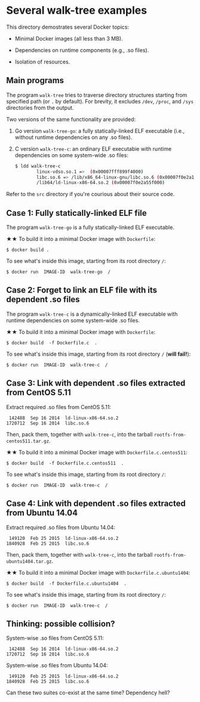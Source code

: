 Several walk-tree examples
===

This directory demostrates several Docker topics:

- Minimal Docker images (all less than 3 MB).

- Dependencies on runtime components (e.g., .so files).

- Isolation of resources.


## Main programs

The program `walk-tree` tries to traverse directory structures starting from specified path (or `.` by default). For brevity, it excludes `/dev`, `/proc`, and `/sys` directories from the output.


Two versions of the same functionality are provided:

1. Go version `walk-tree-go`: a fully statically-linked ELF executable (i.e., without runtime dependencies on any .so files).


2. C version `walk-tree-c`: an ordinary ELF executabie with runtime dependencies on some system-wide .so files:

   ```bash
   $ ldd walk-tree-c
           linux-vdso.so.1 =>  (0x00007fff899f4000)
           libc.so.6 => /lib/x86_64-linux-gnu/libc.so.6 (0x00007f0e2a191000)
           /lib64/ld-linux-x86-64.so.2 (0x00007f0e2a55f000)
   ```

Refer to the `src` directory if you're courious about their source code.


## Case 1: Fully statically-linked ELF file

The program `walk-tree-go` is a fully statically-linked ELF executable.

★★ To build it into a minimal Docker image with `Dockerfile`:

```
$ docker build .
```

To see what's inside this image, starting from its root directory `/`:

```
$ docker run  IMAGE-ID  walk-tree-go  /
```



## Case 2: Forget to link an ELF file with its dependent .so files

The program `walk-tree-c` is a dynamically-linked ELF executable with runtime dependencies on some system-wide .so files.

★★ To build it into a minimal Docker image with `Dockerfile`:

```
$ docker build  -f Dockerfile.c  .
```

To see what's inside this image, starting from its root directory `/` (**will fail!**):

```
$ docker run  IMAGE-ID  walk-tree-c  /
```


## Case 3: Link with dependent .so files extracted from CentOS 5.11

Extract required .so files from CentOS 5.11:

   ```
    142488  Sep 16 2014  ld-linux-x86-64.so.2
   1720712  Sep 16 2014  libc.so.6
   ```

Then, pack them, together with `walk-tree-c`, into the tarball `rootfs-from-centos511.tar.gz`.


★★ To build it into a minimal Docker image with `Dockerfile.c.centos511`:

```
$ docker build  -f Dockerfile.c.centos511  .
```

To see what's inside this image, starting from its root directory `/`:

```
$ docker run  IMAGE-ID  walk-tree-c  /
```


## Case 4: Link with dependent .so files extracted from Ubuntu 14.04

Extract required .so files from Ubuntu 14.04:

   ```
    149120  Feb 25 2015  ld-linux-x86-64.so.2
   1840928  Feb 25 2015  libc.so.6
   ```

Then, pack them, together with `walk-tree-c`, into the tarball `rootfs-from-ubuntu1404.tar.gz`.


★★ To build it into a minimal Docker image with `Dockerfile.c.ubuntu1404`:

```
$ docker build  -f Dockerfile.c.ubuntu1404  .
```

To see what's inside this image, starting from its root directory `/`:

```
$ docker run  IMAGE-ID  walk-tree-c  /
```


## Thinking: possible collision?

System-wise .so files from CentOS 5.11:

   ```
    142488  Sep 16 2014  ld-linux-x86-64.so.2
   1720712  Sep 16 2014  libc.so.6
   ```

System-wise .so files from Ubuntu 14.04:

   ```
    149120  Feb 25 2015  ld-linux-x86-64.so.2
   1840928  Feb 25 2015  libc.so.6
   ```

Can these two suites co-exist at the same time?  Dependency hell?


